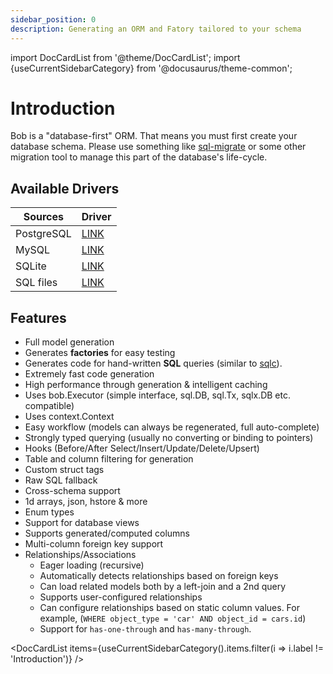 ```yaml
---
sidebar_position: 0
description: Generating an ORM and Fatory tailored to your schema
---
```


import DocCardList from '@theme/DocCardList';
import {useCurrentSidebarCategory} from '@docusaurus/theme-common';

# Introduction

Bob is a "database-first" ORM. That means you must first create your database schema. Please use something like [sql-migrate](https://github.com/rubenv/sql-migrate) or some other migration tool to manage this part of the database's life-cycle.

## Available Drivers

| Sources    | Driver           |
| ---------- | ---------------- |
| PostgreSQL | [LINK](./psql)   |
| MySQL      | [LINK](./mysql)  |
| SQLite     | [LINK](./sqlite) |
| SQL files  | [LINK](./sql)    |

## Features

- Full model generation
- Generates **factories** for easy testing
- Generates code for hand-written **SQL** queries (similar to [sqlc](https://sqlc.dev)).
- Extremely fast code generation
- High performance through generation & intelligent caching
- Uses bob.Executor (simple interface, sql.DB, sql.Tx, sqlx.DB etc. compatible)
- Uses context.Context
- Easy workflow (models can always be regenerated, full auto-complete)
- Strongly typed querying (usually no converting or binding to pointers)
- Hooks (Before/After Select/Insert/Update/Delete/Upsert)
- Table and column filtering for generation
- Custom struct tags
- Raw SQL fallback
- Cross-schema support
- 1d arrays, json, hstore & more
- Enum types
- Support for database views
- Supports generated/computed columns
- Multi-column foreign key support
- Relationships/Associations
  - Eager loading (recursive)
  - Automatically detects relationships based on foreign keys
  - Can load related models both by a left-join and a 2nd query
  - Supports user-configured relationships
  - Can configure relationships based on static column values. For example, (`WHERE object_type = 'car' AND object_id = cars.id`)
  - Support for `has-one-through` and `has-many-through`.

<DocCardList items={useCurrentSidebarCategory().items.filter(i => i.label != 'Introduction')} />

